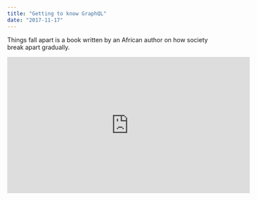 ```yaml
---
title: "Getting to know GraphQL"
date: "2017-11-17"
---
```


Things fall apart is a book written by an African author on how society break apart gradually.

<iframe width="560" height="315" src="https://www.youtube.com/embed/4n0xNbfJLR8" frameborder="0" allowfullscreen></iframe>

